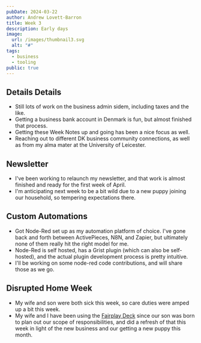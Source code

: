 ```yaml
---
pubDate: 2024-03-22
author: Andrew Lovett-Barron
title: Week 3
description: Early days
image:
  url: /images/thumbnail3.svg
  alt: "#"
tags:
  - business
  - tooling
public: true
---
```


## Details Details

- Still lots of work on the business admin sidem, including taxes and the like.
- Getting a business bank account in Denmark is fun, but almost finished that process.
- Getting these Week Notes up and going has been a nice focus as well.
- Reaching out to different DK business community connections, as well as from my alma mater at the University of Leicester.

## Newsletter

- I've been working to relaunch my newsletter, and that work is almost finished and ready for the first week of April.
- I'm anticipating next week to be a bit wild due to a new puppy joining our household, so tempering expectations there.

## Custom Automations

- Got Node-Red set up as my automation platform of choice. I've gone back and forth between ActivePieces, N8N, and Zapier, but ultimately none of them really hit the right model for me.
- Node-Red is self hosted, has a Grist plugin (which can also be self-hosted), and the actual plugin development process is pretty intuitive.
- I'll be working on some node-red code contributions, and will share those as we go.

## Disrupted Home Week

- My wife and son were both sick this week, so care duties were amped up a bit this week.
- My wife and I have been using the [Fairplay Deck](https://www.fairplaylife.com/the-cards) since our son was born to plan out our scope of responsibilities, and did a refresh of that this week in light of the new business and our getting a new puppy this month.
